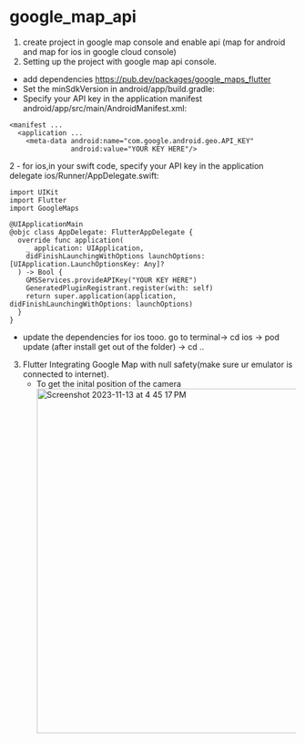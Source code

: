 # google_map_api

1. create project in google map console and  enable api (map for android and map for ios in google cloud console)
2. Setting up the project with google map api console.
  - add dependencies https://pub.dev/packages/google_maps_flutter
  - Set the minSdkVersion in android/app/build.gradle:
  - Specify your API key in the application manifest android/app/src/main/AndroidManifest.xml:
```
<manifest ...
  <application ...
    <meta-data android:name="com.google.android.geo.API_KEY"
               android:value="YOUR KEY HERE"/>
```
2
    - for ios,in your swift code, specify your API key in the application delegate ios/Runner/AppDelegate.swift:
    
```
import UIKit
import Flutter
import GoogleMaps

@UIApplicationMain
@objc class AppDelegate: FlutterAppDelegate {
  override func application(
    _ application: UIApplication,
    didFinishLaunchingWithOptions launchOptions: [UIApplication.LaunchOptionsKey: Any]?
  ) -> Bool {
    GMSServices.provideAPIKey("YOUR KEY HERE")
    GeneratedPluginRegistrant.register(with: self)
    return super.application(application, didFinishLaunchingWithOptions: launchOptions)
  }
}
```
  - update the dependencies for ios tooo.
    go to terminal-> cd ios -> pod update (after install get out of the folder) -> cd ..
    
3. Flutter Integrating Google Map with null safety(make sure ur emulator is connected to internet).
   - To get the inital position of the camera
     <img width="604" alt="Screenshot 2023-11-13 at 4 45 17 PM" src="https://github.com/adityagaur0/google_map_api/assets/112656570/ec6a3ad8-f05f-46e3-9721-d14937ad4668">


